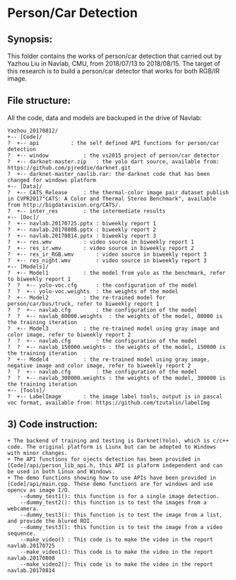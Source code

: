 # Person/Car Detection

## Synopsis:
This folder contains the works of person/car detection that carried out by Yazhou Liu in Navlab, CMU, from 2018/07/13 to 2018/08/15. The target of this research is to build a person/car detector that works for both RGB/IR image.  

 
## File structure: 
All the code, data and models are backuped in the drive of Navlab:
```
Yazhou_20170812/  
+-- [Code]/
?  +-- api			: the self defined API functions for person/car detection  
?  +-- window			: the vs2015 project of person/car detector  
?  +-- darknet-master.zip	: the yolo dart source, available from: https://github.com/pjreddie/darknet.git  
?  +-- darknet-master_navlib.rar: the darknet code that has been changed for windows platform  
+-- [Data]/  
?  +-- CATS_Release		: the thermal-color image pair dataset publish in CVPR2017"CATS: A Color and Thermal Stereo Benchmark", available from http://bigdatavision.org/CATS/.
?  +-- inter_res		: the intermediate results  
+-- [Doc]/  
?  +-- navlab.20170725.pptx	: biweekly report 1  
?  +-- navlab.20170808.pptx	: biweekly report 2  
?  +-- navlab.20170814.pptx	: biweekly report 3  
?  +-- res.wmv			: video source in biweekly report 1  
?  +-- res_ir.wmv		: video source in biweekly report 2  
?  +-- res_ir_RGB.wmv		: video source in biweekly report 3  
?  +-- res_night.wmv		: video source in biweekly report 3  
+-- [Models]/  
?  +-- Model1			: the model from yolo as the benchmark, refer to biweekly report 1  
?  ?  +-- yolo-voc.cfg		: the configuration of the model  
?  ?  +-- yolo-voc.weights	: the weights of the model  
?  +-- Model2			: the re-trained model for person/car/bus/truck, refer to biweekly report 1  
?  ?  +-- navlab.cfg		: the configuration of the model  
?  ?  +-- navlab_80000.weights	: the weights of the model, 80000 is the training iteration  
?  +-- Model3			: the re-trained model using gray image and color image, refer to biweekly report 2  
?  ?  +-- navlab.cfg		: the configuration of the model  
?  ?  +-- navlab_150000.weights	: the weights of the model, 150000 is the training iteration  
?  +-- Model4			: the re-trained model using gray image, negative image and color image, refer to biweekly report 2  
?  ?  +-- navlab.cfg		: the configuration of the model  
?  ?  +-- navlab_300000.weights	: the weights of the model, 300000 is the training iteration  
+-- [Tools]/  
?  +-- LabelImage		: the image label tools, output is in pascal voc format, available from: https://github.com/tzutalin/labelImg  
```


## 3) Code instruction:

	+ The backend of training and testing is Darknet(Yolo), which is c/c++ code. The original platform is Liunx but can be adopted to Windows with minor changes.  
	+ The API functions for ojects detection has been provided in [Code]/api/person_lib_api.h, this API is plaform independent and can be used in both Linux and Windows.  
	+ The demo functions showing how to use APIs have been provided in [Code]/api/main.cpp. These demo functions are for windows and use opencv as image I/O.  
		--dummy_test1(): this function is for a single image detection.  
		--dummy_test2(): this function is to test the images from a webcamera.  
		--dummy_test3(): this function is to test the image from a list, and provide the blured ROI.  
		--dummy_test3(): this function is to test the image from a video sequence.  
		--make_video() : This code is to make the video in the report navlab.20170725  
		--make_video1(): This code is to make the video in the report navlab.20170808  
		--make_video2(): This code is to make the video in the report navlab.20170814  
